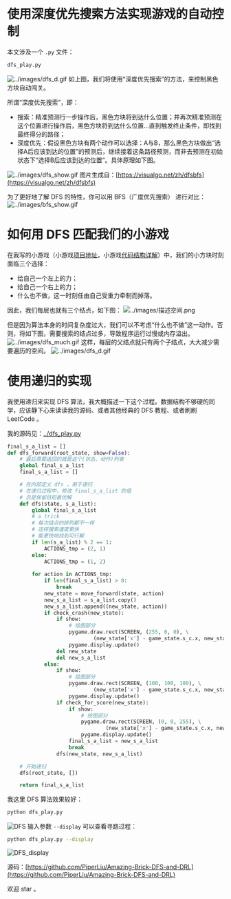 # 使用深度优先搜索方法实现游戏的自动控制
本文涉及一个 `.py` 文件：
```python
dfs_play.py
```
![../images/dfs_d.gif](../images/dfs_d.gif)
如上图，我们将使用“深度优先搜索”的方法，来控制黑色方块自动闯关。

所谓“深度优先搜索”，即：
- 搜索：精准预测行一步操作后，黑色方块将到达什么位置；并再次精准预测在这个位置进行操作后，黑色方块将到达什么位置...直到触发终止条件，即找到最终得分的路径；
- 深度优先：假设黑色方块有两个动作可以选择：A与B，那么黑色方块做出“选择A后应该到达的位置”的预测后，继续接着这条路径预测，而非去预测在初始状态下“选择B后应该到达的位置”。具体原理如下图。

![../images/dfs_show.gif](../images/dfs_show.gif)
图片生成自：[https://visualgo.net/zh/dfsbfs](https://visualgo.net/zh/dfsbfs)

为了更好地了解 DFS 的特性，你可以用 BFS（广度优先搜索） 进行对比：
![../images/bfs_show.gif](../images/bfs_show.gif)

# 如何用 DFS 匹配我们的小游戏

在我写的小游戏（小游戏[项目地址](https://github.com/PiperLiu/Amazing-Brick-DFS-and-DRL)，小游戏[代码结构详解](https://github.com/PiperLiu/Amazing-Brick-DFS-and-DRL/blob/master/docs/a_%E6%B8%B8%E6%88%8F%E8%AE%BE%E8%AE%A1.md)）中，我们的小方块时刻面临三个选择：
- 给自己一个左上的力；
- 给自己一个右上的力；
- 什么也不做，这一时刻任由自己受重力牵制而掉落。

因此，我们每层也就有三个结点，如下图：
![../images/描述空间.png](../images/描述空间.png)

但是因为算法本身的时间复杂度过大，我们可以不考虑“什么也不做”这一动作。否则，将如下图，需要搜索的结点过多，导致程序运行过慢或内存溢出。
![../images/dfs_much.gif](../images/dfs_much.gif)
这样，每层的父结点就只有两个子结点，大大减少需要遍历的空间。
![../images/dfs_d.gif](../images/dfs_d.gif)

# 使用递归的实现
我使用递归来实现 DFS 算法，我大概描述一下这个过程。数据结构不够硬的同学，应该静下心来读读我的源码、或者其他经典的 DFS 教程、或者刷刷 LeetCode 。

我的源码见：[../dfs_play.py](../dfs_play.py)
```python
final_s_a_list = []
def dfs_forward(root_state, show=False):
    # 最后需要返回的就是这个(状态、动作)列表
    global final_s_a_list
    final_s_a_list = []

    # 在内部定义 dfs ，用于递归
    # 在递归过程中，修改 final_s_a_list 的值
    # 总是保留目前最优解
    def dfs(state, s_a_list):
        global final_s_a_list
        # a trick
        # 每次结点的排列都不一样
        # 这样搜索速度更快
        # 能更快地找到可行解
        if len(s_a_list) % 2 == 1:
            ACTIONS_tmp = (2, 1)
        else:
            ACTIONS_tmp = (1, 2)
        
        for action in ACTIONS_tmp:
            if len(final_s_a_list) > 0:
                break
            new_state = move_forward(state, action)
            new_s_a_list = s_a_list.copy()
            new_s_a_list.append((new_state, action))
            if check_crash(new_state):
                if show:
                    # 绘图部分
                    pygame.draw.rect(SCREEN, (255, 0, 0), \
                            (new_state['x'] - game_state.s_c.x, new_state['y'] - game_state.s_c.y, game_state.player.width, game_state.player.height))
                    pygame.display.update()
                del new_state
                del new_s_a_list
            else:
                if show:
                    # 绘图部分
                    pygame.draw.rect(SCREEN, (100, 100, 100), \
                            (new_state['x'] - game_state.s_c.x, new_state['y'] - game_state.s_c.y, game_state.player.width, game_state.player.height))
                    pygame.display.update()
                if check_for_score(new_state):
                    if show:
                        # 绘图部分
                        pygame.draw.rect(SCREEN, (0, 0, 255), \
                                (new_state['x'] - game_state.s_c.x, new_state['y'] - game_state.s_c.y, game_state.player.width, game_state.player.height))
                        pygame.display.update()
                    final_s_a_list = new_s_a_list
                    break
                dfs(new_state, new_s_a_list)

    # 开始递归
    dfs(root_state, [])

    return final_s_a_list
```

我这里 DFS 算法效果较好：
```bash
python dfs_play.py
```
![DFS](../images/dfs.gif)
输入参数 `--display` 可以查看寻路过程：
```bash
python dfs_play.py --display
```
![DFS_display](../images/dfs_d.gif)

源码：[https://github.com/PiperLiu/Amazing-Brick-DFS-and-DRL](https://github.com/PiperLiu/Amazing-Brick-DFS-and-DRL)

欢迎 star 。
